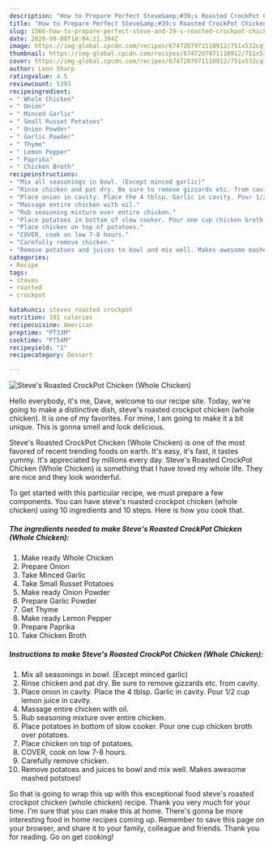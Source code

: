 ```yaml
---
description: "How to Prepare Perfect Steve&amp;#39;s Roasted CrockPot Chicken (Whole Chicken)"
title: "How to Prepare Perfect Steve&amp;#39;s Roasted CrockPot Chicken (Whole Chicken)"
slug: 1566-how-to-prepare-perfect-steve-and-39-s-roasted-crockpot-chicken-whole-chicken
date: 2020-09-08T10:04:21.394Z
image: https://img-global.cpcdn.com/recipes/6747207971110912/751x532cq70/steves-roasted-crockpot-chicken-whole-chicken-recipe-main-photo.jpg
thumbnail: https://img-global.cpcdn.com/recipes/6747207971110912/751x532cq70/steves-roasted-crockpot-chicken-whole-chicken-recipe-main-photo.jpg
cover: https://img-global.cpcdn.com/recipes/6747207971110912/751x532cq70/steves-roasted-crockpot-chicken-whole-chicken-recipe-main-photo.jpg
author: Leon Sharp
ratingvalue: 4.5
reviewcount: 5393
recipeingredient:
- " Whole Chicken"
- " Onion"
- " Minced Garlic"
- " Small Russet Potatoes"
- " Onion Powder"
- " Garlic Powder"
- " Thyme"
- " Lemon Pepper"
- " Paprika"
- " Chicken Broth"
recipeinstructions:
- "Mix all seasonings in bowl. (Except minced garlic)"
- "Rinse chicken and pat dry. Be sure to remove gizzards etc. from cavity."
- "Place onion in cavity. Place the 4 tblsp. Garlic in cavity. Pour 1/2 cup lemon juice in cavity."
- "Massage entire chicken with oil."
- "Rub seasoning mixture over entire chicken."
- "Place potatoes in bottom of slow cooker. Pour one cup chicken broth over potatoes."
- "Place chicken on top of potatoes."
- "COVER, cook on low 7-8 hours."
- "Carefully remove chicken."
- "Remove potatoes and juices to bowl and mix well. Makes awesome mashed potstoes!"
categories:
- Recipe
tags:
- steves
- roasted
- crockpot

katakunci: steves roasted crockpot 
nutrition: 191 calories
recipecuisine: American
preptime: "PT33M"
cooktime: "PT54M"
recipeyield: "1"
recipecategory: Dessert

---
```



![Steve&#39;s Roasted CrockPot Chicken (Whole Chicken)](https://img-global.cpcdn.com/recipes/6747207971110912/751x532cq70/steves-roasted-crockpot-chicken-whole-chicken-recipe-main-photo.jpg)

Hello everybody, it's me, Dave, welcome to our recipe site. Today, we're going to make a distinctive dish, steve&#39;s roasted crockpot chicken (whole chicken). It is one of my favorites. For mine, I am going to make it a bit unique. This is gonna smell and look delicious.

Steve&#39;s Roasted CrockPot Chicken (Whole Chicken) is one of the most favored of recent trending foods on earth. It's easy, it's fast, it tastes yummy. It's appreciated by millions every day. Steve&#39;s Roasted CrockPot Chicken (Whole Chicken) is something that I have loved my whole life. They are nice and they look wonderful.




To get started with this particular recipe, we must prepare a few components. You can have steve&#39;s roasted crockpot chicken (whole chicken) using 10 ingredients and 10 steps. Here is how you cook that.

<!--inarticleads1-->

##### The ingredients needed to make Steve&#39;s Roasted CrockPot Chicken (Whole Chicken):

1. Make ready  Whole Chicken
1. Prepare  Onion
1. Take  Minced Garlic
1. Take  Small Russet Potatoes
1. Make ready  Onion Powder
1. Prepare  Garlic Powder
1. Get  Thyme
1. Make ready  Lemon Pepper
1. Prepare  Paprika
1. Take  Chicken Broth




<!--inarticleads2-->

##### Instructions to make Steve&#39;s Roasted CrockPot Chicken (Whole Chicken):

1. Mix all seasonings in bowl. (Except minced garlic)
1. Rinse chicken and pat dry. Be sure to remove gizzards etc. from cavity.
1. Place onion in cavity. Place the 4 tblsp. Garlic in cavity. Pour 1/2 cup lemon juice in cavity.
1. Massage entire chicken with oil.
1. Rub seasoning mixture over entire chicken.
1. Place potatoes in bottom of slow cooker. Pour one cup chicken broth over potatoes.
1. Place chicken on top of potatoes.
1. COVER, cook on low 7-8 hours.
1. Carefully remove chicken.
1. Remove potatoes and juices to bowl and mix well. Makes awesome mashed potstoes!




So that is going to wrap this up with this exceptional food steve&#39;s roasted crockpot chicken (whole chicken) recipe. Thank you very much for your time. I'm sure that you can make this at home. There's gonna be more interesting food in home recipes coming up. Remember to save this page on your browser, and share it to your family, colleague and friends. Thank you for reading. Go on get cooking!
